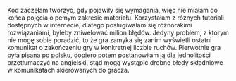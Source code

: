 Kod zaczęłam tworzyć, gdy pojawiły się wymagania, więc nie miałam do końca pojęcia o pełnym zakresie materiału. Korzystałam z różnych tutoriali dostępnych w internecie, dlatego posługiwałam się różnorakimi rozwiązaniami, byleby zniwelować milion błędów. Jedyny problem, z którym nie mogę sobie poradzić, to że gra zamyka się zanim wyświetli ostatni komunikat o zakończeniu gry w konkretnej liczbie ruchów. 
Pierwotnie gra była pisana po polsku, dopiero potem postanowiłam ją dla jednolitości przetłumaczyć na angielski, stąd mogą wystąpić drobne błędy składniowe w komunikatach skierowanych do gracza.
